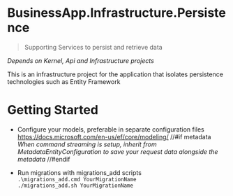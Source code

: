 # BusinessApp.Infrastructure.Persistence
> Supporting Services to persist and retrieve data

_Depends on Kernel, Api and Infrastructure projects_

This is an infrastructure project for the application that isolates persistence
technologies such as Entity Framework

# Getting Started

- Configure your models, preferable in separate configuration files\
  https://docs.microsoft.com/en-us/ef/core/modeling/
//#if metadata
  _When command streaming is setup, inherit from MetadataEntityConfiguration<T>_
  _to save your request data alongside the metadata_
//#endif

- Run migrations with migrations_add scripts\
  `.\migrations_add.cmd YourMigrationName`\
  `./migrations_add.sh YourMigrationName`
